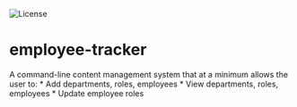 ![License](https://img.shields.io/badge/License-MIT-green.svg)
# employee-tracker
A command-line content management system that at a minimum allows the user to:   * Add departments, roles, employees    * View departments, roles, employees    * Update employee roles
